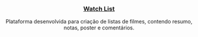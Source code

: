<a href="https://branca-watch-list.herokuapp.com/"><h3 align="center">Watch List</h3></a>

  <p align="center">
      Plataforma desenvolvida para criação de listas de filmes, contendo resumo, notas, poster e comentários. 
   <p/>
